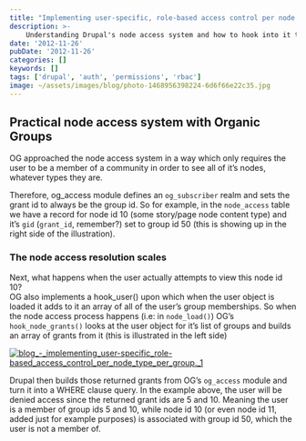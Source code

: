 ```yaml
---
title: "Implementing user-specific, role-based access control per node type, per group. (Part 3)"
description: >-
    Understanding Drupal's node access system and how to hook into it to implement
date: '2012-11-26'
pubDate: '2012-11-26'
categories: []
keywords: []
tags: ['drupal', 'auth', 'permissions', 'rbac']
image: ~/assets/images/blog/photo-1468956398224-6d6f66e22c35.jpg
---
```


## Practical node access system with Organic Groups

OG approached the node access system in a way which only requires the user to be a member of a community in order to see all of it’s nodes, whatever types they are.

Therefore, og_access module defines an  `og_subscriber`  realm and sets the grant id to always be the group id. So for example, in the  `node_access`  table we have a record for node id 10 (some story/page node content type) and it’s `gid` (`grant_id`, remember?) set to group id 50 (this is showing up in the right side of the illustration).

### The node access resolution scales

Next, what happens when the user actually attempts to view this node id 10?  
OG also implements a hook_user() upon which when the user object is loaded it adds to it an array of all of the user’s group memberships. So when the node access process happens (i.e: in `node_load()`) OG’s `hook_node_grants()` looks at the user object for it’s list of groups and builds an array of grants from it (this is illustrated in the left side)

[![blog_-_implementing_user-specific_role-based_access_control_per_node_type_per_group._1](https://web.archive.org/web/20140703105517im_/http://enginx.com/wp-content/uploads/2013/08/blog_-_implementing_user-specific_role-based_access_control_per_node_type_per_group._1-300x196.png)](http://enginx.com/wp-content/uploads/2013/08/blog_-_implementing_user-specific_role-based_access_control_per_node_type_per_group._1.png)

Drupal then builds those returned grants from OG’s  `og_access`  module and turn it into a WHERE clause query. In the example above, the user will be denied access since the returned grant ids are 5 and 10. Meaning the user is a member of group ids 5 and 10, while node id 10 (or even node id 11, added just for example purposes) is associated with group id 50, which the user is not a member of.